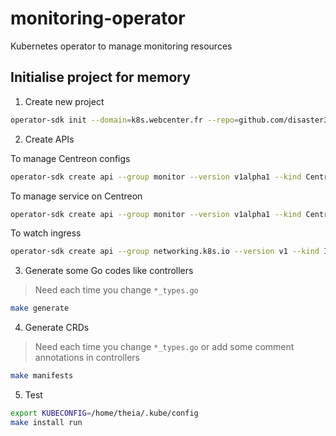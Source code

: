 # monitoring-operator
Kubernetes operator to manage monitoring resources

## Initialise project for memory

1. Create new project
```bash
operator-sdk init --domain=k8s.webcenter.fr --repo=github.com/disaster37/monitoring-operator
```

2. Create APIs

To manage Centreon configs
```bash
operator-sdk create api --group monitor --version v1alpha1 --kind Centreon --resource
```

To manage service on Centreon
```bash
operator-sdk create api --group monitor --version v1alpha1 --kind CentreonService --resource --controller
```

To watch ingress
```bash
operator-sdk create api --group networking.k8s.io --version v1 --kind Ingress --controller
```

3. Generate some Go codes like controllers

> Need each time you change `*_types.go`

```bash
make generate
```

4. Generate CRDs

> Need each time you change `*_types.go` or add some comment annotations in controllers

```bash
make manifests
```

5. Test

```bash
export KUBECONFIG=/home/theia/.kube/config
make install run
```